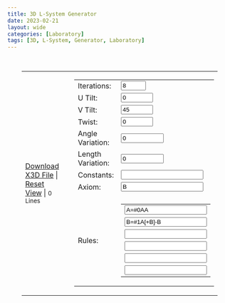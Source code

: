 ```yaml
---
title: 3D L-System Generator
date: 2023-02-21
layout: wide
categories: [Laboratory]
tags: [3D, L-System, Generator, Laboratory]
---
```

<style>
/* Viewer */
.viewer {
  padding: 1rem 2rem;
}

/* Table */
table {
  width: 100%;
  height: 100%;
}

/* Canvas */
x3d-canvas {
  height: 60vh;
  width: 100%;
  aspect-ratio: unset;
}
</style>

<script defer src="https://cdn.jsdelivr.net/npm/file-saver@2.0.5/dist/FileSaver.min.js"></script>

<link rel="stylesheet" href="https://cdn.jsdelivr.net/npm/huebee@2.1.1/dist/huebee.min.css">
<script defer src="https://cdn.jsdelivr.net/npm/huebee@2.1.1/dist/huebee.pkgd.min.js"></script>

<link rel="stylesheet" href="/x_ite/assets/laboratory/l-system/style.css">
<script type="module" src="/x_ite/assets/laboratory/l-system/l-system.mjs"></script>

<div class="viewer">
<table class="l-system">
  <tbody>
    <tr>
      <td style="width: 50%;">
        <x3d-canvas class="l-system" splashScreen="false" update="auto" src="/x_ite/assets/laboratory/l-system/l-system.x3d"></x3d-canvas>
        <p>
          <a class="download l-system" href="#">Download X3D File</a>
          |
          <a class="reset-view" href="#">Reset View</a>
          |
          <small class="small lines">0 Lines</small>
        </p>
      </td>
      <td style="padding-left: 1.5rem;">
        <table class="l-system-options">
          <tbody>
            <tr>
              <td>Iterations:</td>
              <td>
                <input id="iterations" max="15" min="0" title="Number of iterations." type="number" value="8">
              </td>
            </tr>
            <tr>
              <td>U Tilt:</td>
              <td>
                <input id="u-tilt" max="180" min="-180" title="Rotation about the local x-axis (\/)." type="number" value="0">
              </td>
            </tr>
            <tr>
              <td>V Tilt:</td>
              <td>
                <input id="v-tilt" max="180" min="-180" title="Rotation about the local z-axis (-+)." type="number" value="45">
              </td>
            </tr>
            <tr>
              <td>Twist:</td>
              <td>
                <input id="twist" max="180" min="-180" title="Rotation about the local y-axis (<>)." type="number" value="0">
              </td>
            </tr>
            <tr>
              <td>Angle Variation:</td>
              <td>
                <input id="angle-variation" max="1000" min="0" step="0.01" title="The variation is a multiplier for the randomness that is used to control the range of possible output values." type="number" value="0">
              </td>
            </tr>
            <tr>
              <td>Length Variation:</td>
              <td>
                <input id="length-variation" max="1000" min="0" step="0.01" title="The variation is a multiplier for the randomness that is used to control the range of possible output values." type="number" value="0">
              </td>
            </tr>
            <tr>
              <td>Constants:</td>
              <td>
                <input id="constants" title="Constants are symbols which will be replaced but not be drawn." type="text">
              </td>
            </tr>
            <tr>
              <td>Axiom:</td>
              <td>
                <input id="axiom" title="Starting rule." type="text" value="B">
              </td>
            </tr>
            <tr>
              <td></td>
              <td></td>
            </tr>
            <tr>
              <td>Rules:</td>
              <td>
                <table class="l-system-rules" title="a-zA-Z0-9 draw line along local y-axis, \ counterclockwise rotation about local x-axis, / clockwise rotation about local x-axis, > counterclockwise rotation about local y-axis, < clockwise rotation about local y-axis, + counterclockwise rotation about local z-axis, - clockwise rotation about local z-axis, | turn around 180° #0-9 color index">
                  <tbody>
                    <tr>
                      <td>
                        <input id="rule-0" type="text" value="A=#0AA">
                      </td>
                    </tr>
                    <tr>
                      <td>
                        <input id="rule-1" type="text" value="B=#1A[+B]-B">
                      </td>
                    </tr>
                    <tr>
                      <td>
                        <input id="rule-2" type="text" value="">
                      </td>
                    </tr>
                    <tr>
                      <td>
                        <input id="rule-3" type="text" value="">
                      </td>
                    </tr>
                    <tr>
                      <td>
                        <input id="rule-4" type="text" value="">
                      </td>
                    </tr>
                    <tr>
                      <td>
                        <input id="rule-5" type="text" value="">
                      </td>
                    </tr>
                  </tbody>
                </table>
              </td>
            </tr>
          </tbody>
        </table>
      </td>
    </tr>
  </tbody>
</table>

<h3>Colors</h3>
<div id="colors"></div>

<h3>Predefined L-Systems</h3>

<img alt="Example Image" class="predefined" src="/x_ite/assets/laboratory//l-system/images/image1.png">
<img alt="Example Image" class="predefined" src="/x_ite/assets/laboratory//l-system/images/image2.png">
<img alt="Example Image" class="predefined" src="/x_ite/assets/laboratory//l-system/images/image3.png">
<img alt="Example Image" class="predefined" src="/x_ite/assets/laboratory//l-system/images/image4.png">
<img alt="Example Image" class="predefined" src="/x_ite/assets/laboratory//l-system/images/image5.png">
<img alt="Example Image" class="predefined" src="/x_ite/assets/laboratory//l-system/images/image6.png">
<img alt="Example Image" class="predefined" src="/x_ite/assets/laboratory//l-system/images/image7.png">
<img alt="Example Image" class="predefined" src="/x_ite/assets/laboratory//l-system/images/image8.png">
<img alt="Example Image" class="predefined" src="/x_ite/assets/laboratory//l-system/images/image9.png">

<h2>See Also</h2>
<ul>
  <li><a href="https://en.wikipedia.org/wiki/L-system">https://en.wikipedia.org/wiki/L-system</a></li>
</ul>
</div>
